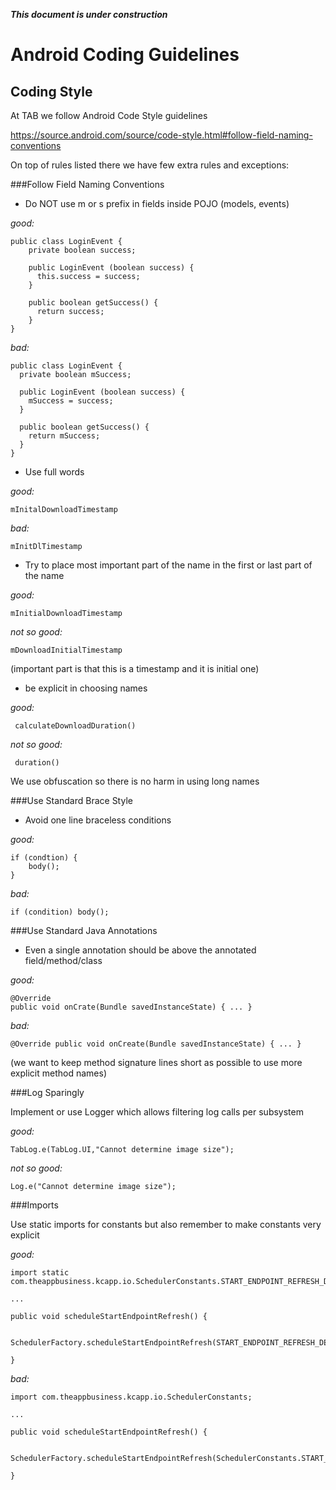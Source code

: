 ***This document is under construction***

Android Coding Guidelines
=========================

Coding Style
------------

At TAB we follow Android Code Style guidelines

https://source.android.com/source/code-style.html#follow-field-naming-conventions

On top of rules listed there we have few extra rules and exceptions:

###Follow Field Naming Conventions

- Do NOT use m or s prefix in fields inside POJO (models, events)

*good:* 

    public class LoginEvent {
        private boolean success;
        
        public LoginEvent (boolean success) {
          this.success = success;
        }
   
        public boolean getSuccess() {
          return success;
        }
    }

*bad:*

    public class LoginEvent {
      private boolean mSuccess;
      
      public LoginEvent (boolean success) {
        mSuccess = success;
      }
   
      public boolean getSuccess() {
        return mSuccess;
      }
    }

- Use full words

*good:* 

    mInitalDownloadTimestamp

*bad:* 

    mInitDlTimestamp

- Try to place most important part of the name in the first or last part of the name

*good:* 

    mInitialDownloadTimestamp

*not so good:* 

    mDownloadInitialTimestamp

(important part is that this is a timestamp and it is initial one)

- be explicit in choosing names

*good:*

     calculateDownloadDuration()

*not so good:* 

     duration()

We use obfuscation so there is no harm in using long names

###Use Standard Brace Style

- Avoid one line braceless conditions

*good:* 

    if (condtion) {
        body();
    }

*bad:* 

    if (condition) body();

###Use Standard Java Annotations

- Even a single annotation should be above the annotated field/method/class

*good:*

    @Override
    public void onCrate(Bundle savedInstanceState) { ... }

*bad:*

    @Override public void onCreate(Bundle savedInstanceState) { ... }

(we want to keep method signature lines short as possible to use more explicit method names)


###Log Sparingly

Implement or use Logger which allows filtering log calls per subsystem

*good:*

    TabLog.e(TabLog.UI,"Cannot determine image size");

*not so good:*

    Log.e("Cannot determine image size");

###Imports

Use static imports for constants but also remember to make constants very explicit

*good:*

    import static com.theappbusiness.kcapp.io.SchedulerConstants.START_ENDPOINT_REFRESH_DELAY;

    ...

    public void scheduleStartEndpointRefresh() {

        SchedulerFactory.scheduleStartEndpointRefresh(START_ENDPOINT_REFRESH_DELAY);

    }

*bad:*

    import com.theappbusiness.kcapp.io.SchedulerConstants;

    ...

    public void scheduleStartEndpointRefresh() {

        SchedulerFactory.scheduleStartEndpointRefresh(SchedulerConstants.START_ENDPOINT_REFRESH_DELAY);

    }


